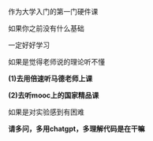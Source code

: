作为大学入门的第一门硬件课

如果你之前没有什么基础

一定好好学习

如果是觉得老师说的理论听不懂

**(1)去用倍速听马德老师上课**

**(2)去听mooc上的国家精品课**

如果是对实验感到有困难

**请多问，多用chatgpt，多理解代码是在干嘛**

